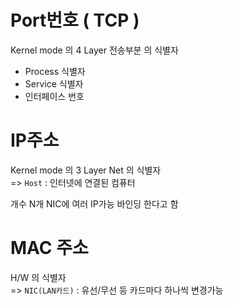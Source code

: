 # Port번호 ( TCP )
Kernel mode 의 4 Layer 전송부분 의 식별자
- Process 식별자
- Service 식별자
- 인터페이스 번호

# IP주소
Kernel mode 의 3 Layer Net 의 식별자   
=> `Host` : 인터넷에 연결된 컴퓨터

개수 N개
NIC에 여러 IP가능
바인딩 한다고 함

# MAC 주소
H/W 의 식별자   
=> `NIC(LAN카드)` : 유선/무선 등 카드마다 하나씩
변경가능
